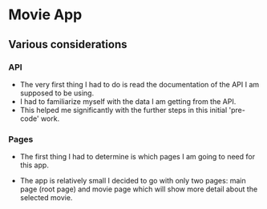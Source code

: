 # Movie App

## Various considerations

### API

- The very first thing I had to do is read the documentation of the API I am supposed to be using.
- I had to familiarize myself with the data I am getting from the API.
- This helped me significantly with the further steps in this initial 'pre-code' work. 

### Pages

- The first thing I had to determine is which pages I am going to need for this app.

- The app is relatively small I decided to go with only two pages: main page (root page) and movie page which will show more detail about the selected movie.